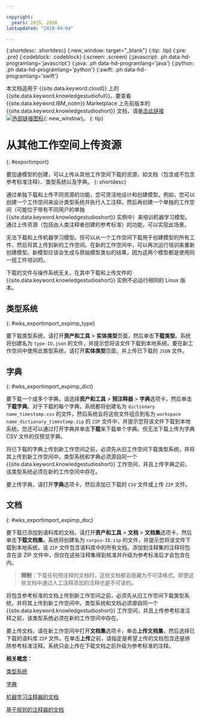```yaml
---

copyright:
  years: 2015, 2018
lastupdated: "2018-04-04"

---
```


{:shortdesc: .shortdesc}
{:new_window: target="_blank"}
{:tip: .tip}
{:pre: .pre}
{:codeblock: .codeblock}
{:screen: .screen}
{:javascript: .ph data-hd-programlang='javascript'}
{:java: .ph data-hd-programlang='java'}
{:python: .ph data-hd-programlang='python'}
{:swift: .ph data-hd-programlang='swift'}

本文档适用于 {{site.data.keyword.cloud}} 上的 {{site.data.keyword.knowledgestudiofull}}。要查看 {{site.data.keyword.IBM_notm}} Marketplace 上先前版本的 {{site.data.keyword.knowledgestudioshort}} 文档，请[单击此链接 ![外部链接图标](../../icons/launch-glyph.svg "外部链接图标")](https://console.bluemix.net/docs/services/knowledge-studio/exportimport.html){: new_window}。
{: tip}

# 从其他工作空间上传资源
{: #exportimport}

要加速模型的创建，可以上传从其他工作空间下载的资源，如文档（包含或不包含参考标准注释）、类型系统以及字典。
{: shortdesc}

通过单独下载和上传不同资源的功能，您可灵活地设计和创建模型。例如，您可以创建一个工作空间来设计类型系统并执行人工注释，然后再创建一个单独的工作空间（可能位于带有不同用户的单独 {{site.data.keyword.knowledgestudioshort}} 实例中）来培训机器学习模型。通过上传资源（包括由人类注释者创建的参考标准）的功能，可以实现此场景。

无法下载和上传机器学习模型。但可以从一个工作空间下载用于创建模型的所有工件，然后将其上传到新的工作空间。在新的工作空间中，可以再次运行培训来重新创建模型。新模型应该会生成与原始模型类似的结果，因为这两个模型都是使用同一组工件培训的。

下载的文件与操作系统无关。在其中下载和上传文件的 {{site.data.keyword.knowledgestudioshort}} 实例不必运行相同的 Linux 版本。

## 类型系统
{: #wks_exportimport_expimp_type}

要下载类型系统，请打开**资产和工具** > **实体类型**页面，然后单击**下载类型**。系统将创建名为 `type-ID.json` 的文件，并提示您将该文件下载到本地系统。要在新工作空间中使用此类型系统，请打开**实体类型**页面，并上传已下载的 `JSON` 文件。

## 字典
{: #wks_exportimport_expimp_dict}

要下载一个或多个字典，请选择**资产和工具** > **预注释器** > **字典**选项卡，然后单击**下载字典**。对于下载的每个字典，系统都将创建名为 `dictionary name_timestamp.csv` 的文件，然后系统会将这些文件组合到名为 `workspace name_dictionary_timestamp.zip` 的 `ZIP` 文件中，并提示您将该文件下载到本地系统。您还可以通过打开字典并单击**下载**来下载单个字典。但无法下载上传为字典 CSV 文件的仅预览字典。

将已下载的字典上传到新工作空间之前，必须先从旧工作空间下载类型系统，并将其上传到新工作空间中。类型系统和字典必须源自同一个 {{site.data.keyword.knowledgestudioshort}} 工作空间，并且上传字典之前，该类型系统必须在新的工作空间中存在。

要上传字典，请打开**字典**选项卡，然后添加已下载的 `CSV` 文件或上传 `ZIP` 文件。

## 文档
{: #wks_exportimport_expimp_doc}

要下载已添加到语料库的文档，请打开**资产和工具** > **文档** > **文档集**选项卡，然后单击**下载文档集**。系统将创建名为 `corpus-ID.zip` 的文件，并提示您将该文件下载到本地系统。该 `ZIP` 文件包含语料库中的所有文档。添加到注释集的注释将包含在该 ZIP 文件中，但仅在这些注释集得到核准并升级为参考标准后才会包含在内。

> **限制**：下载任何预注释的文档时，这些文档都会隐藏为不可读格式。即使这些文档中通过人工注释添加的注释也是不可读的。

将包含参考标准的文档上传到新工作空间之前，必须先从旧工作空间下载类型系统，并将其上传到新工作空间中。类型系统和文档必须源自同一个 {{site.data.keyword.knowledgestudioshort}} 工作空间，并且上传参考标准注释之前，该类型系统必须在新的工作空间中存在。

要上传文档，请在新工作空间中打开**文档集**选项卡，单击**上传文档集**，然后选择已下载的语料库 `ZIP` 文件。在单击**上传**之前，请指定是希望上传的文档包含还是排除参考标准注释。系统只会上传在下载文档之前升级为参考标准的注释。

**相关概念**：

[类型系统](/docs/services/watson-knowledge-studio/artifacts.html#wks_typesystem)

[字典](/docs/services/watson-knowledge-studio/artifacts.html#wks_dictionaries)

[机器学习注释器的文档](/docs/services/watson-knowledge-studio/documents-for-annotation.html#wks_t_docs_intro)

[基于规则的注释器的文档](/docs/services/watson-knowledge-studio/rule-annotator-add-doc.html)
